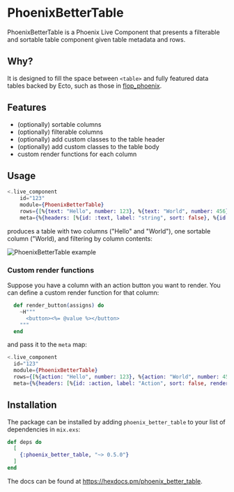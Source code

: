 # PhoenixBetterTable

PhoenixBetterTable is a Phoenix Live Component that presents a filterable and sortable table component given table metadata and rows.

## Why?

It is designed to fill the space between `<table>` and fully featured data tables backed by Ecto, such as those in [flop_phoenix](https://hex.pm/packages/flop_phoenix).

## Features

- (optionally) sortable columns
- (optionally) filterable columns
- (optionally) add custom classes to the table header
- (optionally) add custom classes to the table body
- custom render functions for each column

## Usage

```elixir
<.live_component
    id="123"
    module={PhoenixBetterTable}
    rows={[%{text: "Hello", number: 123}, %{text: "World", number: 456}]}
    meta={%{headers: [%{id: :text, label: "string", sort: false}, %{id: :number}]}} />
```

produces a table with two columns ("Hello" and "World"), one sortable column ("World), and filtering by column contents:

<img align="center" src="./static/phoenix-better-table.gif" alt="PhoenixBetterTable example">

### Custom render functions
Suppose you have a column with an action button you want to render. You can define a custom render function for that column:

```elixir
  def render_button(assigns) do
    ~H"""
      <button><%= @value %></button>
    """
  end
```

and pass it to the `meta` map:

```elixir
<.live_component 
  id="123" 
  module={PhoenixBetterTable} 
  rows={[%{action: "Hello", number: 123}, %{action: "World", number: 456}]} 
  meta={%{headers: [%{id: :action, label: "Action", sort: false, render: &render_button/1}, %{id: :number}]}} />
```

## Installation

The package can be installed by adding `phoenix_better_table` to your list of dependencies in `mix.exs`:

```elixir
def deps do
  [
    {:phoenix_better_table, "~> 0.5.0"}
  ]
end
```

The docs can be found at <https://hexdocs.pm/phoenix_better_table>.
